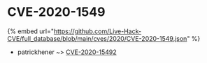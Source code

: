 # CVE-2020-1549
{% embed url="https://github.com/Live-Hack-CVE/full_database/blob/main/cves/2020/CVE-2020-1549.json" %}

* patrickhener ~> [CVE-2020-15492](https://www.alice-snow.ru/2020/database/cve-2020-1549/cve-2020-15492-patrickhener)